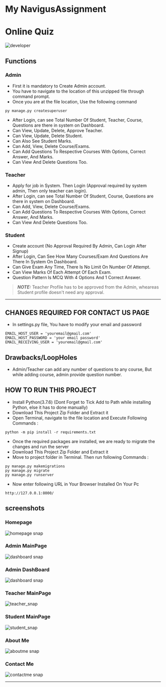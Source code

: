 # My NavigusAssignment

# Online Quiz
![developer](https://img.shields.io/badge/Developed%20By%20%3A-Srisai%20Reddy-red)
## Functions
### Admin
- First it is mandatory to Create Admin account.
- You have to navigate to the location of this unzipped file through command prompt. 
- Once you are at the file location, Use the following command
```
py manage.py createsuperuser
```
- After Login, can see Total Number Of Student, Teacher, Course, Questions are there in system on Dashboard.
- Can View, Update, Delete, Approve Teacher.
- Can View, Update, Delete Student.
- Can Also See Student Marks.
- Can Add, View, Delete Course/Exams.
- Can Add Questions To Respective Courses With Options, Correct Answer, And Marks.
- Can View And Delete Questions Too.

### Teacher
- Apply for job in System. Then Login (Approval required by system admin, Then only teacher can login).
- After Login, can see Total Number Of Student, Course, Questions are there in system on Dashboard.
- Can Add, View, Delete Course/Exams.
- Can Add Questions To Respective Courses With Options, Correct Answer, And Marks.
- Can View And Delete Questions Too.

### Student
- Create account (No Approval Required By Admin, Can Login After Signup)
- After Login, Can See How Many Courses/Exam And Questions Are There In System On Dashboard.
- Can Give Exam Any Time, There Is No Limit On Number Of Attempt.
- Can View Marks Of Each Attempt Of Each Exam.
- Question Pattern Is MCQ With 4 Options And 1 Correct Answer.

> **_NOTE:_** Teacher Profile has to be approved from the Admin, wheareas Student profile doesn't need any approval.
---


## CHANGES REQUIRED FOR CONTACT US PAGE
- In settings.py file, You have to modify your email and password
```
EMAIL_HOST_USER = 'youremail@gmail.com'
EMAIL_HOST_PASSWORD = 'your email password'
EMAIL_RECEIVING_USER = 'youremail@gmail.com'
```

## Drawbacks/LoopHoles
- Admin/Teacher can add any number of questions to any course, But while adding course, admin provide question number.

## HOW TO RUN THIS PROJECT
- Install Python(3.7.6) (Dont Forget to Tick Add to Path while installing Python, else it has to done manually)
- Download This Project Zip Folder and Extract it
- Open Terminal, navigate to the file location and Execute Following Commands :
```
python -m pip install -r requirements.txt
```
- Once the required packages are installed, we are ready to migrate the changes and run the server
- Download This Project Zip Folder and Extract it
- Move to project folder in Terminal. Then run following Commands :
```
py manage.py makemigrations
py manage.py migrate
py manage.py runserver
```
- Now enter following URL in Your Browser Installed On Your Pc
```
http://127.0.0.1:8000/
```
## screenshots
### Homepage
![homepage snap](https://github.com/SrisaiReddy/NavigusAssignment/blob/main/static/screenshots/Screenshot%20(9).png?raw=true)
### Admin MainPage
![dashboard snap](https://github.com/SrisaiReddy/NavigusAssignment/blob/main/static/screenshots/Screenshot%20(14).png?raw=true)
### Admin DashBoard
![dashboard snap](https://github.com/SrisaiReddy/NavigusAssignment/blob/main/static/screenshots/Screenshot%20(3).png?raw=true)
### Teacher MainPage
![teacher_snap](https://github.com/SrisaiReddy/NavigusAssignment/blob/main/static/screenshots/Screenshot%20(12).png?raw=true)
### Student MainPage
![student_snap](https://github.com/SrisaiReddy/NavigusAssignment/blob/main/static/screenshots/Screenshot%20(13).png?raw=true)
### About Me
![aboutme snap](https://github.com/SrisaiReddy/NavigusAssignment/blob/main/static/screenshots/Screenshot%20(10).png?raw=true)
### Contact Me
![contactme snap](https://github.com/SrisaiReddy/NavigusAssignment/blob/main/static/screenshots/Screenshot%20(11).png?raw=true)

---
